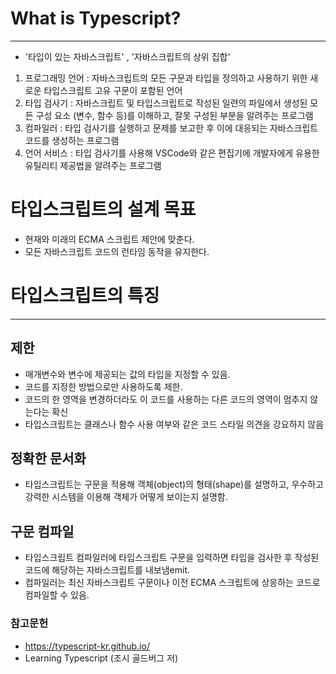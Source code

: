 # What is Typescript?

---

- '타입이 있는 자바스크립트' , '자바스크립트의 상위 집합'

1. 프로그래밍 언어 : 자바스크립트의 모든 구문과 타입을 정의하고 사용하기 위한 새로운 타입스크립트 고유 구문이 포함된 언어
2. 타입 검사기 : 자바스크립트 및 타입스크립트로 작성된 일련의 파일에서 생성된 모든 구성 요소 (변수, 함수 등)를 이해하고, 잘못 구성된 부분을 알려주는 프로그램
3. 컴파일러 : 타입 검사기를 실행하고 문제를 보고한 후 이에 대응되는 자바스크립트 코드를 생성하는 프로그램
4. 언어 서비스 : 타입 검사기를 사용해 VSCode와 같은 편집기에 개발자에게 유용한 유틸리티 제공법을 알려주는 프로그램

# 타입스크립트의 설계 목표

- 현재와 미래의 ECMA 스크립트 제안에 맞춘다.
- 모든 자바스크립트 코드의 런타임 동작을 유지한다.

# 타입스크립트의 특징

---

## 제한

- 매개변수와 변수에 제공되는 값의 타입을 지정할 수 있음.
- 코드를 지정한 방법으로만 사용하도록 제한.
- 코드의 한 영역을 변경하더라도 이 코드를 사용하는 다른 코드의 영역이 멈추지 않는다는 확신
- 타입스크립트는 클래스나 함수 사용 여부와 같은 코드 스타일 의견을 강요하지 않음

## 정확한 문서화

- 타입스크립트는 구문을 적용해 객체(object)의 형태(shape)를 설명하고, 우수하고 강력한 시스템을 이용해 객체가 어떻게 보이는지 설명함.

## 구문 컴파일

- 타입스크립트 컴파일러에 타입스크립트 구문을 입력하면 타입을 검사한 후 작성된 코드에 해당하는 자바스크립트를 내보냄emit.
- 컴파일러는 최신 자바스크립트 구문이나 이전 ECMA 스크립트에 상응하는 코드로 컴파일할 수 있음.

### 참고문헌

- https://typescript-kr.github.io/
- Learning Typescript (조시 골드버그 저)
